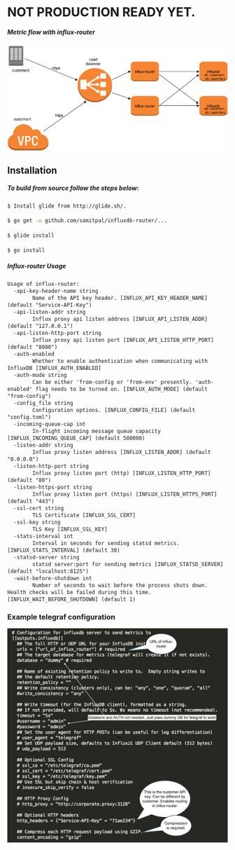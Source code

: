 # NOT PRODUCTION READY YET.
##### Metric flow with influx-router
![alt text](images/influx-router.png "Metric flow with influx-router")

Installation
-------------------
##### To build from source follow the steps below: 

```sh
$ Install glide from http://glide.sh/.

$ go get -u github.com/samitpal/influxdb-router/...

$ glide install

$ go install
```

##### Influx-router Usage
```
Usage of influx-router:
  -api-key-header-name string
    	Name of the API key header. [INFLUX_API_KEY_HEADER_NAME] (default "Service-API-Key")
  -api-listen-addr string
    	Influx proxy api listen address [INFLUX_API_LISTEN_ADDR] (default "127.0.0.1")
  -api-listen-http-port string
    	Influx proxy api listen port [INFLUX_API_LISTEN_HTTP_PORT] (default "8080")
  -auth-enabled
    	Whether to enable authentication when communicating with InfluxDB [INFLUX_AUTH_ENABLED]
  -auth-mode string
    	Can be either 'from-config or 'from-env' presently. 'auth-enabled' flag needs to be turned on. [INFLUX_AUTH_MODE] (default "from-config")
  -config_file string
    	Configuration options. [INFLUX_CONFIG_FILE] (default "config.toml")
  -incoming-queue-cap int
    	In-flight incoming message queue capacity [INFLUX_INCOMING_QUEUE_CAP] (default 500000)
  -listen-addr string
    	Influx proxy listen address [INFLUX_LISTEN_ADDR] (default "0.0.0.0")
  -listen-http-port string
    	Influx proxy listen port (http) [INFLUX_LISTEN_HTTP_PORT] (default "80")
  -listen-https-port string
    	Influx proxy listen port (https) [INFLUX_LISTEN_HTTPS_PORT] (default "443")
  -ssl-cert string
    	TLS Certificate [INFLUX_SSL_CERT]
  -ssl-key string
    	TLS Key [INFLUX_SSL_KEY]
  -stats-interval int
    	Interval in seconds for sending statsd metrics. [INFLUX_STATS_INTERVAL] (default 30)
  -statsd-server string
    	statsd server:port for sending metrics [INFLUX_STATSD_SERVER] (default "localhost:8125")
  -wait-before-shutdown int
    	Number of seconds to wait before the process shuts down. Health checks will be failed during this time. [INFLUX_WAIT_BEFORE_SHUTDOWN] (default 1)
```

### Example telegraf configuration
![alt text](images/telegraf.png "Telegraf configuration")

